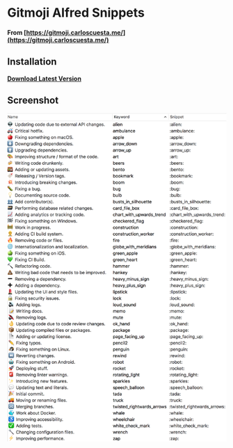# Gitmoji Alfred Snippets

#### From [https://gitmoji.carloscuesta.me/](https://gitmoji.carloscuesta.me/)

## Installation
[**Download Latest Version**](https://raw.githubusercontent.com/SushiFu/gitmoji-alfred-snippets/master/gitmoji.alfredsnippets)

## Screenshot
![alt](https://raw.githubusercontent.com/SushiFu/gitmoji-alfred-snippets/master/screenshot.png)